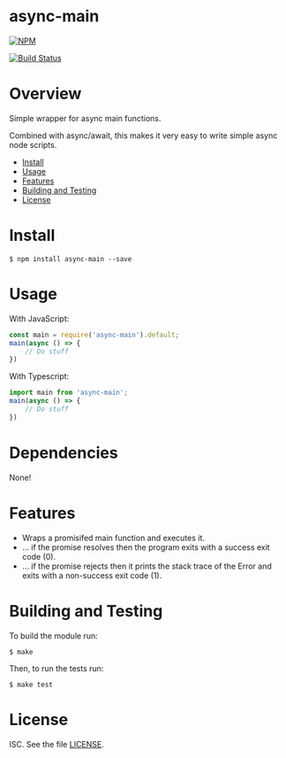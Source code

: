 # async-main

[![NPM](https://nodei.co/npm/async-main.png?downloads=true&downloadRank=true&stars=true)](https://nodei.co/npm/async-main/)

[![Build Status](https://travis-ci.org/sehrope/node-async-main.svg?branch=master)](https://travis-ci.org/sehrope/node-async-main)

# Overview
Simple wrapper for async main functions.

Combined with async/await, this makes it very easy to write simple async node scripts.

* [Install](#install)
* [Usage](#usage)
* [Features](#features)
* [Building and Testing](#building-and-testing)
* [License](#license)

# Install

    $ npm install async-main --save

# Usage
With JavaScript:
```js
const main = require('async-main').default;
main(async () => {
    // Do stuff
})
```

With Typescript:
```typescript
import main from 'async-main';
main(async () => {
    // Do stuff
})
```

# Dependencies

None!

# Features
* Wraps a promisifed main function and executes it.
* ... if the promise resolves then the program exits with a success exit code (0).
* ... if the promise rejects then it prints the stack trace of the Error and exits with a non-success exit code (1).

# Building and Testing
To build the module run:

    $ make

Then, to run the tests run:

    $ make test

# License
ISC. See the file [LICENSE](LICENSE).

